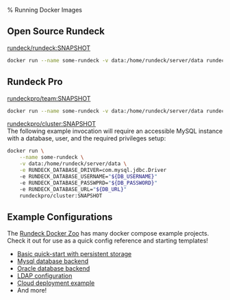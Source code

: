 % Running Docker Images

## Open Source Rundeck
[rundeck/rundeck:SNAPSHOT](https://hub.docker.com/r/rundeck/rundeck/)

```bash
docker run --name some-rundeck -v data:/home/rundeck/server/data rundeck/rundeck:SNAPSHOT
```

## Rundeck Pro
[rundeckpro/team:SNAPSHOT](https://hub.docker.com/r/rundeckpro/team/)
```bash
docker run --name some-rundeck -v data:/home/rundeck/server/data rundeckpro/team:SNAPSHOT
```
[rundeckpro/cluster:SNAPSHOT](https://hub.docker.com/r/rundeckpro/cluster/)  
The following example invocation will require an accessible MySQL instance
with a database, user, and the required privileges setup:
```bash
docker run \
    --name some-rundeck \
    -v data:/home/rundeck/server/data \
    -e RUNDECK_DATABASE_DRIVER=com.mysql.jdbc.Driver
    -e RUNDECK_DATABASE_USERNAME="${DB_USERNAME}"
    -e RUNDECK_DATABASE_PASSWPRD="${DB_PASSWORD}"
    -e RUNDECK_DATABASE_URL="${DB_URL}"
    rundeckpro/cluster:SNAPSHOT
```


## Example Configurations
The [Rundeck Docker Zoo](https://github.com/rundeck/docker-zoo)
has many docker compose example projects. Check it out for use as a quick config reference and starting templates!

* [Basic quick-start with persistent storage](https://github.com/rundeck/docker-zoo/tree/master/basic)
* [Mysql database backend](https://github.com/rundeck/docker-zoo/tree/master/mysql)
* [Oracle database backend](https://github.com/rundeck/docker-zoo/tree/master/oracle)
* [LDAP configuration](https://github.com/rundeck/docker-zoo/tree/master/ldap)
* [Cloud deployment example](https://github.com/rundeck/docker-zoo/tree/master/cloud)
* And more!
